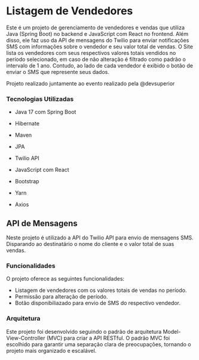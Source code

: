 # Listagem de Vendedores

Este é um projeto de gerenciamento de vendedores e vendas que utiliza Java (Spring Boot) no backend e JavaScript com React no frontend. Além disso, ele faz uso da API de mensagens do Twilio para enviar notificações SMS com informações sobre o vendedor e seu valor total de vendas.
O Site lista os vendedores com seus respectivos valores totais vendidos no período selecionado, em caso de não alteração é filtrado como padrão o intervalo de 1 ano. Contudo, ao lado de cada vendedor é exibido o botão de enviar o SMS que represente seus dados.

Projeto realizado juntamente ao evento realizado pela @devsuperior

### Tecnologias Utilizadas

- Java 17 com Spring Boot
- Hibernate
- Maven
- JPA
- Twilio API

- JavaScript com React
- Bootstrap
- Yarn
- Axios

## API de Mensagens

Neste projeto é utilizado a API do Twilio API para envio de mensagens SMS. Disparando ao destinatário o nome do cliente e o valor total de suas vendas.

### Funcionalidades

O projeto oferece as seguintes funcionalidades:

- Listagem de vendedores com os valores totais de vendas no período.
- Permissão para alteração de período.
- Botão disponibiliazado para envio de SMS do respectivo vendedor.

### Arquitetura 

Este projeto foi desenvolvido seguindo o padrão de arquitetura Model-View-Controller (MVC) para criar a API RESTful.
O padrão MVC foi escolhido para garantir uma separação clara de preocupações, tornando o projeto mais organizado e escalável.
